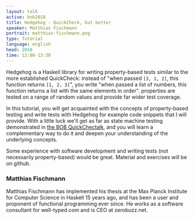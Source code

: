 ```yaml
---
layout: talk
active: bob2018
title: Hedgehog - QuickCheck, but better
speaker: Matthias Fischmann
portrait: matthias-fischmann.png
type: Tutorial
language: english
head: 2018
time: 12:00-13:30
---
```


Hedgehog is a Haskell library for writing property-based tests
similar to the more established QuickCheck: instead of "when passed
`[3, 1, 2]`, this function returns `[1, 2, 3]`", you write "when passed a
list of numbers, this function returns a list with the same elements
in order".  properties are tested on a range of random values and
provide far wider test coverage.

In this tutorial, you will get acquainted with the concepts of
property-based testing and write tests with Hedgehog for example code
snippets that I will provide.  With a little luck we'll get as far as
state machine testing demonstrated in [the BOB
QuickChectalk](andjelkovic.html), and you will learn a complementary
way to do it and deepen your understanding of the underlying concepts.

Some experience with software development and writing tests (not
necessarily property-based) would be great.  Material and exercises
will be on github.

### Matthias Fischmann

Matthias Fischmann has implemented his thesis at the Max Planck
Institute for Computer Science in Haskell 15 years ago, and has been a
user and proponent of functional programming ever since.  He works as
a software consultant for well-typed.com and is CEO at zerobuzz.net.
